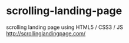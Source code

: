 # scrolling-landing-page
scrolling landing page using HTML5 / CSS3 / JS
http://scrollinglandingpage.com/
